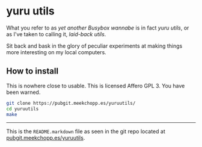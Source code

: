 # yuru utils

What you refer to as _yet another Busybox wannabe_ is in fact _yuru utils_, or as I've taken to calling it, _laid-back utils_.

Sit back and bask in the glory of peculiar experiments at making things more interesting on my local computers.

## How to install

This is nowhere close to usable. This is licensed Affero GPL 3. You have been warned.

```sh
git clone https://pubgit.meekchopp.es/yuruutils/
cd yuruutils
make
```

----

This is the `README.markdown` file as seen in the git repo located at [pubgit.meekchopp.es/yuruutils](https://pubgit.meekchopp.es/yuruutils/).
